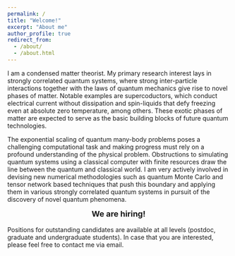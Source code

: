 ```yaml
---
permalink: /
title: "Welcome!"
excerpt: "About me"
author_profile: true
redirect_from:
  - /about/
  - /about.html
---
```



I am a condensed matter theorist. My primary research interest lays in strongly correlated quantum systems, where strong inter-particle interactions together with the laws of quantum mechanics give rise to novel phases of matter. Notable examples are supercoductors, which conduct electrical current without dissipation and spin-liquids that defy freezing even at absolute zero temperature, among others. These exotic phases of matter are expected to serve as the basic building blocks of future quantum technologies.

The exponential scaling of quantum many-body problems poses a challenging computational task and making progress must rely on a profound understanding of the physical problem. Obstructions to simulating quantum systems using a classical computer with finite resources draw the line between the quantum and classical world. I am very actively involved
in devising new numerical methodologies such as quantum Monte Carlo and tensor network based techniques that push this boundary and applying them in
various strongly correlated quantum systems in pursuit of the discovery of novel quantum phenomena.

<div style="text-align:center"><font size="4"> <b> We are hiring!</b></font></div>
<br/>
Positions for outstanding candidates are available at all levels (postdoc, graduate and undergraduate students). In case that you are interested, please feel free to contact me via email.
